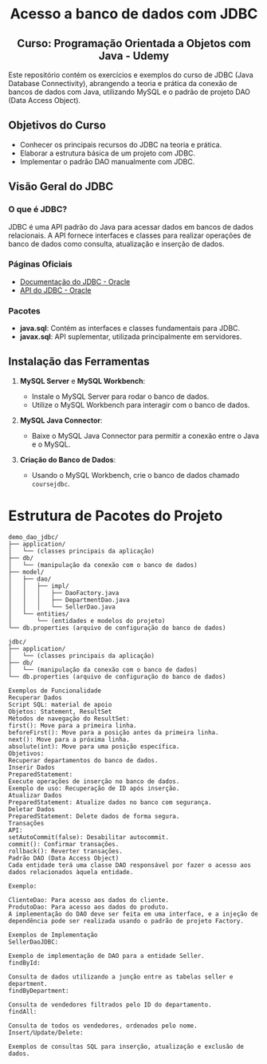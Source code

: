 <h1 align="center">Acesso a banco de dados com JDBC </h1>

<h2 align="center">Curso: Programação Orientada a Objetos com Java - Udemy </h2>

Este repositório contém os exercícios e exemplos do curso de JDBC (Java Database Connectivity), abrangendo a teoria e prática da conexão de bancos de dados com Java, utilizando MySQL e o padrão de projeto DAO (Data Access Object).

## Objetivos do Curso

- Conhecer os principais recursos do JDBC na teoria e prática.
- Elaborar a estrutura básica de um projeto com JDBC.
- Implementar o padrão DAO manualmente com JDBC.

## Visão Geral do JDBC

### O que é JDBC?

JDBC é uma API padrão do Java para acessar dados em bancos de dados relacionais. A API fornece interfaces e classes para realizar operações de banco de dados como consulta, atualização e inserção de dados.

### Páginas Oficiais

- [Documentação do JDBC - Oracle](https://docs.oracle.com/javase/8/docs/technotes/guides/jdbc/)
- [API do JDBC - Oracle](https://docs.oracle.com/javase/8/docs/api/java/sql/package-summary.html)

### Pacotes

- **java.sql**: Contém as interfaces e classes fundamentais para JDBC.
- **javax.sql**: API suplementar, utilizada principalmente em servidores.

## Instalação das Ferramentas

1. **MySQL Server** e **MySQL Workbench**:
   - Instale o MySQL Server para rodar o banco de dados.
   - Utilize o MySQL Workbench para interagir com o banco de dados.

2. **MySQL Java Connector**:
   - Baixe o MySQL Java Connector para permitir a conexão entre o Java e o MySQL.
     
3. **Criação do Banco de Dados**:
   - Usando o MySQL Workbench, crie o banco de dados chamado `coursejdbc`.
  
# Estrutura de Pacotes do Projeto

```plaintext
demo_dao_jdbc/
├── application/
│   └── (classes principais da aplicação)
├── db/
│   └── (manipulação da conexão com o banco de dados)
├── model/
│   ├── dao/
│   │   ├── impl/
│   │   │   ├── DaoFactory.java
│   │   │   ├── DepartmentDao.java
│   │   │   └── SellerDao.java
│   └── entities/
│       └── (entidades e modelos do projeto)
└── db.properties (arquivo de configuração do banco de dados)

jdbc/
├── application/
│   └── (classes principais da aplicação)
├── db/
│   └── (manipulação da conexão com o banco de dados)
└── db.properties (arquivo de configuração do banco de dados)

Exemplos de Funcionalidade
Recuperar Dados
Script SQL: material de apoio
Objetos: Statement, ResultSet
Métodos de navegação do ResultSet:
first(): Move para a primeira linha.
beforeFirst(): Move para a posição antes da primeira linha.
next(): Move para a próxima linha.
absolute(int): Move para uma posição específica.
Objetivos:
Recuperar departamentos do banco de dados.
Inserir Dados
PreparedStatement:
Execute operações de inserção no banco de dados.
Exemplo de uso: Recuperação de ID após inserção.
Atualizar Dados
PreparedStatement: Atualize dados no banco com segurança.
Deletar Dados
PreparedStatement: Delete dados de forma segura.
Transações
API:
setAutoCommit(false): Desabilitar autocommit.
commit(): Confirmar transações.
rollback(): Reverter transações.
Padrão DAO (Data Access Object)
Cada entidade terá uma classe DAO responsável por fazer o acesso aos dados relacionados àquela entidade.

Exemplo:

ClienteDao: Para acesso aos dados do cliente.
ProdutoDao: Para acesso aos dados do produto.
A implementação do DAO deve ser feita em uma interface, e a injeção de dependência pode ser realizada usando o padrão de projeto Factory.

Exemplos de Implementação
SellerDaoJDBC:

Exemplo de implementação de DAO para a entidade Seller.
findById:

Consulta de dados utilizando a junção entre as tabelas seller e department.
findByDepartment:

Consulta de vendedores filtrados pelo ID do departamento.
findAll:

Consulta de todos os vendedores, ordenados pelo nome.
Insert/Update/Delete:

Exemplos de consultas SQL para inserção, atualização e exclusão de dados.

